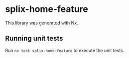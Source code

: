 # splix-home-feature

This library was generated with [Nx](https://nx.dev).

## Running unit tests

Run `nx test splix-home-feature` to execute the unit tests.
